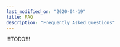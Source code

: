 ```yaml
---
last_modified_on: "2020-04-19"
title: FAQ
description: "Frequently Asked Questions"
---
```

!!!TODO!!!



